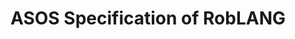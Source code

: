 ---
layout: page
title: ASOS Specification of RobLANG
permalink: /SLE2023/ASOSRobLANG
redirect_to: https://github.com/gwendal-jouneaux/ASOS-RobLANG/blob/main/src/robLANG_ASOS/RobLANG.AdaptSem
---